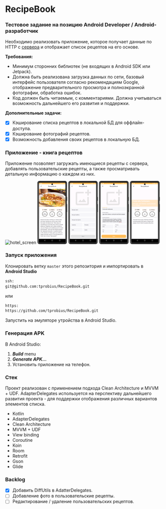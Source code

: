 # RecipeBook

### Тестовое задание на позицию Android Developer / Android-разработчик

Необходимо реализовать приложение, которое получает данные по HTTP с [сервера](https://hf-android-app.s3-eu-west-1.amazonaws.com/android-test/recipes.json) и отображает список рецептов на его основе.

**Требования:**

- Минимум сторонних библиотек (не входящих в Android SDK или Jetpack).
- Должна быть реализована загрузка данных по сети, базовый интерфейс пользователя согласно рекомендациям Google, отображение предварительного просмотра и полноэкранной фотографии, обработка ошибок.
- Код должен быть читаемым, с комментариями. Должна учитываться возможность дальнейшего его развития и поддержки.

**Дополнительные задачи:**

- [x] Кэширование списка рецептов в локальной БД для оффлайн-доступа.
- [x] Кэширование фотографий рецептов.
- [x] Возможность добавления своих рецептов в локальную БД.

### Приложение - книга рецептов

<p>
  Приложение позволяет загружать имеющиеся рецепты с сервера, добавлять пользовательские рецепты, а также просматривать детальную информацию о каждом из них.
</p>

<p>  
    <img src="./screenshots/Screenshot_20230925_190102.png" alt="hotel_screen" width="19%" height="auto">
    <img src="./screenshots/Screenshot_20230925_190126.png" alt="room_data" width="19%" height="auto">
    <img src="./screenshots/Screenshot_20230925_190142.png" alt="booking_screen" width="19%" height="auto">
    <img src="./screenshots/Screenshot_20230925_192000.png" alt="payment_screen" width="19%" height="auto">
    <img src="./screenshots/Screenshot_20230925_192039.png" alt="payment_screen" width="19%" height="auto">
</p>

### Запуск приложения

Клонировать ветку `master` этого репозитория и импортировать в **Android Studio**
```bash
ssh:
git@github.com:tprobius/RecipeBook.git
```
или

```bash
https:
https://github.com/tprobius/RecipeBook.git
```

Запустить на эмуляторе утройства в Android Studio.

### Генерация APK

В Android Studio:
1. ***Build*** menu
2. ***Generate APK...***
3. Установить приложение на телефон.

### Стек

Проект реализован с применением подхода Clean Architecture и MVVM + UDF. 
AdapterDelegates используется на перспективу дальнейшего развития проекта - для поддержки отображения различных вариантов элементов списка.

- Kotlin
- AdapterDelegates
- Clean Architecture
- MVVM + UDF
- View binding
- Coroutine
- Koin
- Room
- Retrofit
- Gson
- Glide

### Backlog

- [x] Добавить DiffUtils в AdatterDelegates.  
- [ ] Добавление фото в пользовательские рецепты.  
- [ ] Редактирование / удаление пользовательских рецептов.  
